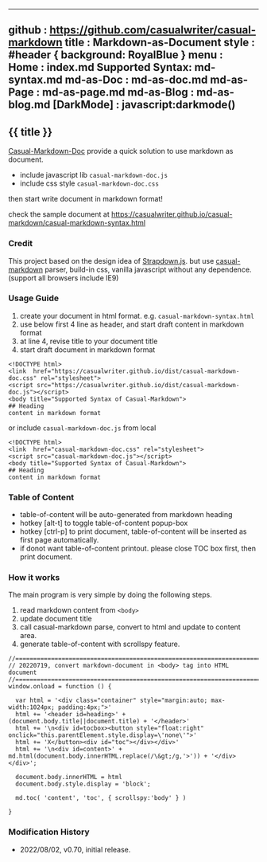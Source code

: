 -----------------------------------------------------------------------------
github  : https://github.com/casualwriter/casual-markdown 
title   : Markdown-as-Document
style   : #header { background: RoyalBlue }
menu    :    
  Home            : index.md
  Supported Syntax: md-syntax.md
  md-as-Doc       : md-as-doc.md
  md-as-Page      : md-as-page.md
  md-as-Blog      : md-as-blog.md
  [DarkMode]      : javascript:darkmode()
-----------------------------------------------------------------------------

## {{ title }} 

[Casual-Markdown-Doc](https://github.com/casualwriter/casual-markdown-doc) provide a quick solution 
to use markdown as document.

* include javascript lib `casual-markdown-doc.js`
* include css style `casual-markdown-doc.css`

then start write document in markdown format!

check the sample document
at https://casualwriter.github.io/casual-markdown/casual-markdown-syntax.html

### Credit

This project based on the design idea of [Strapdown.js](https://strapdownjs.com/). 
but use [casual-markdown](https://github.com/casualwriter/casual-markdown) parser, 
build-in css, vanilla javascript without any dependence. (support all browsers include IE9) 

### Usage Guide

1. create your document in html format. e.g. `casual-markdown-syntax.html` 
2. use below first 4 line as header, and start draft content in markdown format
3. at line 4, revise title to your document title
4. start draft document in markdown format

~~~
<!DOCTYPE html>
<link  href="https://casualwriter.github.io/dist/casual-markdown-doc.css" rel="stylesheet">
<script src="https://casualwriter.github.io/dist/casual-markdown-doc.js"></script>
<body title="Supported Syntax of Casual-Markdown">
## Heading
content in markdown format
~~~

or include `casual-markdown-doc.js` from local

~~~
<!DOCTYPE html>
<link  href="casual-markdown-doc.css" rel="stylesheet">
<script src="casual-markdown-doc.js"></script>
<body title="Supported Syntax of Casual-Markdown">
## Heading
content in markdown format
~~~

### Table of Content 

* table-of-content will be auto-generated from markdown heading
* hotkey [alt-t] to toggle table-of-content popup-box
* hotkey [ctrl-p] to print document, table-of-content will be inserted as first page automatically.
* if donot want table-of-content printout. please close TOC box first, then print document.

### How it works

The main program is very simple by doing the following steps.

1. read markdown content from ``<body>``
1. update document title 
2. call casual-markdown parse, convert to html and update to content area.
3. generate table-of-content with scrollspy feature.

~~~
//=============================================================================
// 20220719, convert markdown-document in <body> tag into HTML document
//=============================================================================
window.onload = function () {

  var html = '<div class="container" style="margin:auto; max-width:1024px; padding:4px;">'
  html += '<header id=heading>' + (document.body.title||document.title) + '</header>'
  html += '\n<div id=tocbox><button style="float:right" onclick="this.parentElement.style.display=\'none\'">'
  html += 'X</button><div id="toc"></div></div>' 
  html += '\n<div id=content>' + md.html(document.body.innerHTML.replace(/\&gt;/g,'>')) + '</div></div>'; 

  document.body.innerHTML = html
  document.body.style.display = 'block';

  md.toc( 'content', 'toc', { scrollspy:'body' } )
  
}
~~~


### Modification History

* 2022/08/02, v0.70, initial release.
 